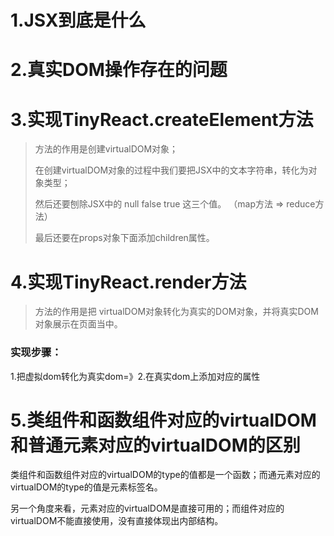# 1.JSX到底是什么

# 2.真实DOM操作存在的问题

# 3.实现TinyReact.createElement方法

> 方法的作用是创建virtualDOM对象；
>
> 在创建virtualDOM对象的过程中我们要把JSX中的文本字符串，转化为对象类型；
>
> 然后还要刨除JSX中的 null false true 这三个值。 （map方法 => reduce方法）
>
>  最后还要在props对象下面添加children属性。 

# 4.实现TinyReact.render方法

> 方法的作用是把 virtualDOM对象转化为真实的DOM对象，并将真实DOM对象展示在页面当中。

### 实现步骤：

1.把虚拟dom转化为真实dom=》2.在真实dom上添加对应的属性

# 5.类组件和函数组件对应的virtualDOM和普通元素对应的virtualDOM的区别

类组件和函数组件对应的virtualDOM的type的值都是一个函数；而通元素对应的virtualDOM的type的值是元素标签名。

另一个角度来看，元素对应的virtualDOM是直接可用的；而组件对应的virtualDOM不能直接使用，没有直接体现出内部结构。